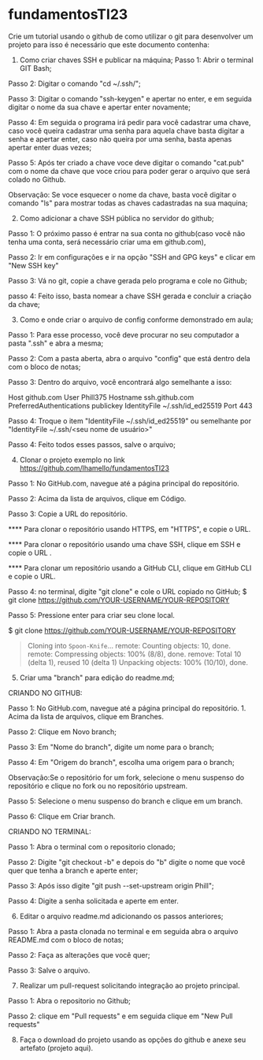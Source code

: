 # fundamentosTI23
Crie um tutorial usando o github de como utilizar o git  para desenvolver um projeto para isso é necessário que este documento contenha:

1) Como criar chaves SSH e publicar na máquina;
Passo 1: Abrir o terminal GIT Bash;

Passo 2: Digitar o comando "cd ~/.ssh/";

Passo 3: Digitar o comando "ssh-keygen" e apertar no enter, e em seguida digitar 
o nome da sua chave e apertar enter novamente;  

Passo 4: Em seguida o programa irá pedir para você cadastrar uma chave, caso você queira 
cadastrar uma senha para aquela chave basta digitar a senha e apertar enter, 
caso não queira por uma senha, basta apenas apertar enter duas vezes;   

Passo 5: Após ter criado a chave voce deve digitar o comando "cat<nome da chave>.pub"
 com o nome da chave que voce criou para poder gerar o arquivo que será colado no Github.

Observação: Se voce esquecer o nome da chave, basta você digitar o comando "ls" para mostrar 
todas as chaves cadastradas na sua maquina;


2) Como adicionar a chave SSH pública no servidor do github;

Passo 1: O próximo passo é entrar na sua conta no github(caso você não tenha uma conta, 
será necessário criar uma em github.com),
 
Passo 2: Ir em configurações e ir na opção "SSH and GPG keys" e clicar em "New SSH key"  

Passo 3: Vá no git, copie a chave gerada pelo programa e cole no Github;

passo 4: Feito isso, basta nomear a chave SSH gerada e concluir a criação da chave;



3) Como e onde criar o arquivo de config conforme demonstrado em aula;

Passo 1: Para esse processo, você deve procurar no seu computador a pasta ".ssh" e 
abra a mesma;

Passo 2: Com a pasta aberta, abra o arquivo "config" que está dentro dela com o bloco de notas;

Passo 3: Dentro do arquivo, você encontrará algo semelhante a isso:

Host github.com
User Phill375
Hostname ssh.github.com
PreferredAuthentications publickey
IdentityFile ~/.ssh/id_ed25519
Port 443

Passo 4: Troque o item "IdentityFile ~/.ssh/id_ed25519" ou semelhante por 
"IdentityFile ~/.ssh/<seu nome de usuário>"

Passo 4: Feito todos esses passos, salve o arquivo;



4) Clonar o projeto exemplo no link https://github.com/lhamello/fundamentosTI23

Passo 1: No GitHub.com, navegue até a página principal do repositório.

Passo 2: Acima da lista de arquivos, clique em  Código.

Passo 3: Copie a URL do repositório.

**** Para clonar o repositório usando HTTPS, em "HTTPS", e copie o URL.

**** Para clonar o repositório usando uma chave SSH, clique em SSH e copie o URL .

**** Para clonar um repositório usando a GitHub CLI, clique em GitHub CLI e copie o URL.

Passo 4: no terminal, digite "git clone" e cole o URL copiado no GitHub;
$ git clone https://github.com/YOUR-USERNAME/YOUR-REPOSITORY

Passo 5: Pressione enter para criar seu clone local.

$ git clone https://github.com/YOUR-USERNAME/YOUR-REPOSITORY
> Cloning into `Spoon-Knife`...
> remote: Counting objects: 10, done.
> remote: Compressing objects: 100% (8/8), done.
> remove: Total 10 (delta 1), reused 10 (delta 1)
> Unpacking objects: 100% (10/10), done.


5) Criar uma "branch" para edição do readme.md;

CRIANDO NO GITHUB:

Passo 1: No GitHub.com, navegue até a página principal do repositório. 1. Acima da lista de arquivos, clique em  Branches.

Passo 2: Clique em Novo branch;

Passo 3: Em "Nome do branch", digite um nome para o branch;

Passo 4: Em "Origem do branch", escolha uma origem para o branch;

Observação:Se o repositório for um fork, selecione o menu suspenso do repositório 
e clique no fork ou no repositório upstream.

Passo 5: Selecione o menu suspenso do branch e clique em um branch.

Passo 6: Clique em Criar branch.

CRIANDO NO TERMINAL:

Passo 1: Abra o terminal com o repositorio clonado;

Passo 2: Digite "git checkout -b" e depois do "b" digite o nome que você quer que tenha a branch e aperte enter;

Passo 3: Após isso digite "git push --set-upstream origin Phill";

Passo 4: Digite a senha solicitada e aperte em enter.



6) Editar o arquivo readme.md adicionando os passos anteriores;

Passo 1: Abra a pasta clonada no terminal e em seguida abra o arquivo README.md com o bloco de notas;

Passo 2: Faça as alterações que você quer;

Passo 3: Salve o arquivo.



7) Realizar um pull-request solicitando integração ao projeto principal.

Passo 1: Abra o repositorio no Github;

Passo 2: clique em "Pull requests" e em seguida clique em "New Pull requests"

8) Faça o download do projeto usando as opções do github e anexe seu artefato (projeto aqui).
